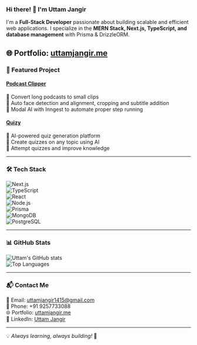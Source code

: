 ### Hi there! 👋 I'm Uttam Jangir  

I'm a **Full-Stack Developer** passionate about building scalable and efficient web applications. I specialize in the **MERN Stack, Next.js, TypeScript, and database management** with Prisma & DrizzleORM.  

🌐 Portfolio: [uttamjangir.me](https://uttamjangir.me)  
---

### 🚀 Featured Project  

#### [Podcast Clipper](https://github.com/Noname1122Q/ai-frontend)  
🔹 Convert long podcasts to small clips  
🔹 Auto face detection and alignment, cropping and subtitle addition  
🔹 Modal AI with Inngest to automate proper step running  

#### [Quizy](https://github.com/Noname1122Q/Quizy)  
🔹 AI-powered quiz generation platform  
🔹 Create quizzes on any topic using AI  
🔹 Attempt quizzes and improve knowledge  

---

### 🛠️ Tech Stack  

![Next.js](https://img.shields.io/badge/Next.js-000000?style=for-the-badge&logo=nextdotjs&logoColor=white)  
![TypeScript](https://img.shields.io/badge/TypeScript-3178C6?style=for-the-badge&logo=typescript&logoColor=white)  
![React](https://img.shields.io/badge/React-61DAFB?style=for-the-badge&logo=react&logoColor=black)  
![Node.js](https://img.shields.io/badge/Node.js-339933?style=for-the-badge&logo=nodedotjs&logoColor=white)  
![Prisma](https://img.shields.io/badge/Prisma-2D3748?style=for-the-badge&logo=prisma&logoColor=white)  
![MongoDB](https://img.shields.io/badge/MongoDB-47A248?style=for-the-badge&logo=mongodb&logoColor=white)  
![PostgreSQL](https://img.shields.io/badge/PostgreSQL-336791?style=for-the-badge&logo=postgresql&logoColor=white)  

---

### 📊 GitHub Stats  

![Uttam's GitHub stats](https://github-readme-stats.vercel.app/api?username=NOName1122Q&show_icons=true&theme=radical)  
![Top Languages](https://github-readme-stats.vercel.app/api/top-langs/?username=NOName1122Q&layout=compact&theme=radical)  

---

### 📬 Contact Me  

📧 Email: [uttamjangir1415@gmail.com](mailto:uttamjangir1415@gmail.com)  
📱 Phone: +91 9257733088  
🌐 Portfolio: [uttamjangir.me](https://uttamjangir.me)  
🔗 LinkedIn: [Uttam Jangir](https://www.linkedin.com/in/uttam-jangir)  

---

💡 *Always learning, always building!* 🚀
